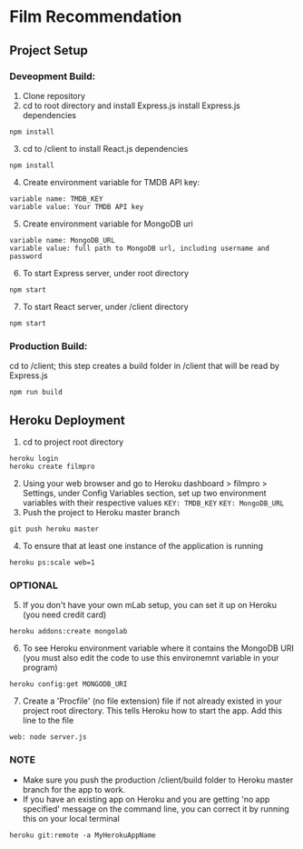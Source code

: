 # Film Recommendation

## Project Setup

### Deveopment Build:

1) Clone repository
2) cd to root directory and install Express.js install Express.js dependencies
```
npm install
```
3) cd to /client to install React.js dependencies
```
npm install
```
4) Create environment variable for TMDB API key: 
```
variable name: TMDB_KEY
variable value: Your TMDB API key
```
5) Create environment variable for MongoDB uri
```
variable name: MongoDB_URL
variable value: full path to MongoDB url, including username and password
```
6) To start Express server, under root directory
```
npm start
```
7) To start React server, under /client directory
```
npm start
```

### Production Build:

cd to /client; this step creates a build folder in /client that will be read by Express.js
```
npm run build
```

## Heroku Deployment

1) cd to project root directory
```
heroku login
heroku create filmpro
```
2) Using your web browser and go to Heroku dashboard > filmpro > Settings, under Config Variables section, set up two environment variables with their respective values
`KEY: TMDB_KEY`
`KEY: MongoDB_URL`
3) Push the project to Heroku master branch
```
git push heroku master
```
4) To ensure that at least one instance of the application is running
```
heroku ps:scale web=1
```
### OPTIONAL
5) If you don't have your own mLab setup, you can set it up on Heroku (you need credit card)
```
heroku addons:create mongolab
```
6) To see Heroku environment variable where it contains the MongoDB URI (you must also edit the code to use this environemnt variable in your program)
```
heroku config:get MONGODB_URI
```
7) Create a 'Procfile' (no file extension) file if not already existed in your project root directory. This tells Heroku how to start the app. Add this line to the file
```
web: node server.js
```

### NOTE
- Make sure you push the production /client/build folder to Heroku master branch for the app to work.
- If you have an existing app on Heroku and you are getting 'no app specified' message on the command line, you can correct it by running this on your local terminal
```
heroku git:remote -a MyHerokuAppName
```
